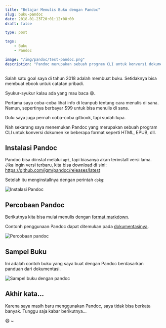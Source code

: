 ```yaml
---
title: "Belajar Menulis Buku dengan Pandoc"
slug: buku-pandoc
date: 2018-01-23T20:01:12+08:00
draft: false

type: post

tags:
    - Buku
    - Pandoc

image: "/img/pandoc/test-pandoc.png"
description: "Pandoc merupakan sebuah program CLI untuk konversi dokumen ke beberapa format seperti HTML, EPUB, dll"
---
```


Salah satu goal saya di tahun 2018 adalah membuat buku. Setidaknya
bisa membuat ebook untuk catatan pribadi.

Syukur-syukur kalau ada yang mau baca 😄.

Pertama saya coba-coba lihat info di leanpub tentang
cara menulis di sana. Namun, sepertinya berbayar $99
untuk bisa menulis di sana.

Dulu saya juga pernah coba-coba gitbook, tapi sudah lupa.

Nah sekarang saya menemukan Pandoc yang merupakan
sebuah program CLI untuk konversi dokumen ke beberapa
format seperti HTML, EPUB, dll.

## Instalasi Pandoc

Pandoc bisa diinstal melalui `apt`, tapi biasanya
akan terinstall versi lama. Jika ingin versi
terbaru, kita bisa download di sini: https://github.com/jgm/pandoc/releases/latest

Setelah itu menginstallnya dengan perintah `dpkg`:

![Instalasi Pandoc](/img/pandoc/instalasi-pandoc.png)

## Percobaan Pandoc

Berikutnya kita bisa mulai menulis dengan [format markdown](https://www.petanikode.com/markdown-pemula/).

Contonh penggunaan Pandoc dapat ditemukan pada [dokumentasinya](https://pandoc.org/getting-started.html).

![Percobaan pandoc](/img/pandoc/test-pandoc.png)

## Sampel Buku

Ini adalah contoh buku yang saya buat dengan Pandoc berdasarkan panduan dari dokumentasi.

![Sampel buku dengan pandoc](/img/pandoc/sampel-buku.png)

## Akhir kata...

Karena saya masih baru menggunakan Pandoc, saya tidak bisa berkata banyak. 
Tunggu saja kabar berikutnya...

😄 ~

